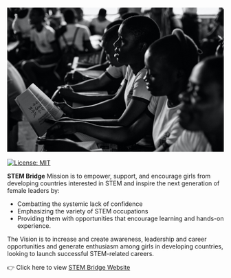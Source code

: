 ![STEM Bridge Banner](.github/banner.jpeg)

[![License: MIT](https://img.shields.io/badge/license-MIT-blue.svg)](https://opensource.org/licenses/MIT)

**STEM Bridge** Mission is to empower, support, and encourage girls from developing countries interested in STEM and inspire the next generation of female leaders by:

- Combatting the systemic lack of confidence
- Emphasizing the variety of STEM occupations
- Providing them with opportunities that encourage learning and hands-on experience.

The Vision is to increase and create awareness, leadership and career opportunities and generate enthusiasm among girls in developing countries, looking to launch successful STEM-related careers.

👉 Click here to view [STEM Bridge Website](https://stembrdg.org/)